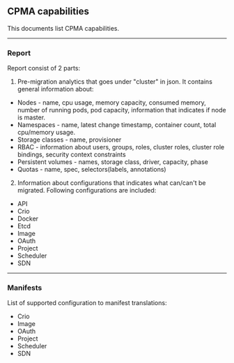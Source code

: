 ## CPMA capabilities

This documents list CPMA capabilities.

---

### Report

Report consist of 2 parts:

1. Pre-migration analytics that goes under "cluster" in json. It contains general information about: 
  * Nodes - name, сpu usage, memory capacity, consumed memory, number of running pods, pod capacity, information that
  indicates if node is master.
  * Namespaces - name, latest change timestamp, container count, total cpu/memory usage.
  * Storage classes - name, provisioner
  * RBAC - information about users, groups, roles, cluster roles, cluster role bindings, security context constraints
  * Persistent volumes - names, storage class, driver, capacity, phase
  * Quotas - name, spec, selectors(labels, annotations)

2. Information about configurations that indicates what can/can't be migrated. Following configurations are included:
  * API
  * Crio
  * Docker
  * Etcd
  * Image
  * OAuth
  * Project
  * Scheduler
  * SDN

---

### Manifests

List of supported configuration to manifest translations:
  * Crio
  * Image
  * OAuth
  * Project
  * Scheduler
  * SDN